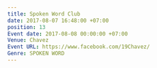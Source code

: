 ```yaml
---
title: Spoken Word Club
date: 2017-08-07 16:48:00 +07:00
position: 13
Event date: 2017-08-08 00:00:00 +07:00
Venue: Chavez
Event URL: https://www.facebook.com/19Chavez/
Genre: SPOKEN WORD
---
```


